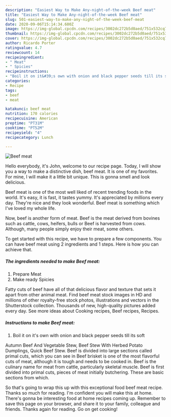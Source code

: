 ```yaml
---
description: "Easiest Way to Make Any-night-of-the-week Beef meat"
title: "Easiest Way to Make Any-night-of-the-week Beef meat"
slug: 501-easiest-way-to-make-any-night-of-the-week-beef-meat
date: 2020-09-06T15:14:34.600Z
image: https://img-global.cpcdn.com/recipes/3002dc272b5d0aed/751x532cq70/beef-meat-recipe-main-photo.jpg
thumbnail: https://img-global.cpcdn.com/recipes/3002dc272b5d0aed/751x532cq70/beef-meat-recipe-main-photo.jpg
cover: https://img-global.cpcdn.com/recipes/3002dc272b5d0aed/751x532cq70/beef-meat-recipe-main-photo.jpg
author: Ricardo Porter
ratingvalue: 4.7
reviewcount: 14
recipeingredient:
- " Meat"
- " Spicies"
recipeinstructions:
- "Boil it on it&#39;s own with onion and black pepper seeds till its soft"
categories:
- Recipe
tags:
- beef
- meat

katakunci: beef meat 
nutrition: 170 calories
recipecuisine: American
preptime: "PT31M"
cooktime: "PT52M"
recipeyield: "4"
recipecategory: Lunch

---
```



![Beef meat](https://img-global.cpcdn.com/recipes/3002dc272b5d0aed/751x532cq70/beef-meat-recipe-main-photo.jpg)

Hello everybody, it's John, welcome to our recipe page. Today, I will show you a way to make a distinctive dish, beef meat. It is one of my favorites. For mine, I will make it a little bit unique. This is gonna smell and look delicious.

Beef meat is one of the most well liked of recent trending foods in the world. It's easy, it is fast, it tastes yummy. It's appreciated by millions every day. They're nice and they look wonderful. Beef meat is something which I've loved my whole life.

Now, beef is another form of meat. Beef is the meat derived from bovines such as cattle, cows, heifers, bulls or Beef is harvested from cows. Although, many people simply enjoy their meat, some others.


To get started with this recipe, we have to prepare a few components. You can have beef meat using 2 ingredients and 1 steps. Here is how you can achieve that.

<!--inarticleads1-->

##### The ingredients needed to make Beef meat:

1. Prepare  Meat
1. Make ready  Spicies


Fatty cuts of beef have all of that delicious flavor and texture that sets it apart from other animal meat. Find beef meat stock images in HD and millions of other royalty-free stock photos, illustrations and vectors in the Shutterstock collection. Thousands of new, high-quality pictures added every day. See more ideas about Cooking recipes, Beef recipes, Recipes. 

<!--inarticleads2-->

##### Instructions to make Beef meat:

1. Boil it on it&#39;s own with onion and black pepper seeds till its soft


Autumn Beef And Vegetable Stew, Beef Stew With Herbed Potato Dumplings, Quick Beef Stew. Beef is divided into large sections called primal cuts, which you can see in Beef brisket is one of the most flavorful cuts of meat, although it is tough and needs to be cooked in. Beef is the culinary name for meat from cattle, particularly skeletal muscle. Beef is first divided into primal cuts, pieces of meat initially butchering. These are basic sections from which. 

So that's going to wrap this up with this exceptional food beef meat recipe. Thanks so much for reading. I'm confident you will make this at home. There's gonna be interesting food at home recipes coming up. Remember to save this page on your browser, and share it to your family, colleague and friends. Thanks again for reading. Go on get cooking!
